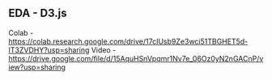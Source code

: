 ## EDA - D3.js
Colab - https://colab.research.google.com/drive/17cIUsb9Ze3wci51TBGHET5d-IT3ZVDHY?usp=sharing 
Video - https://drive.google.com/file/d/15AquHSnVpqmr1Nv7e_06Oz0yN2nGACnP/view?usp=sharing